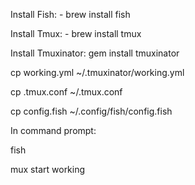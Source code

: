 Install Fish: - brew install fish

Install Tmux: - brew install tmux

Install Tmuxinator: gem install tmuxinator


cp working.yml ~/.tmuxinator/working.yml

cp .tmux.conf ~/.tmux.conf

cp config.fish ~/.config/fish/config.fish


In command prompt:

fish

mux start working



